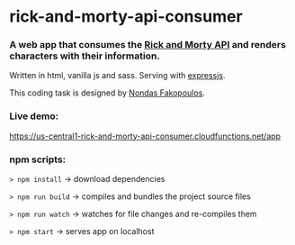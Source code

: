 # rick-and-morty-api-consumer
### A web app that consumes the [Rick and Morty API](https://rickandmortyapi.com/) and renders characters with their information.

Written in html, vanilla js and sass. Serving with [expressjs](https://expressjs.com/).

This coding task is designed by [Nondas Fakopoulos](https://www.linkedin.com/in/epaminondas-fakopoulos-751a03207/).

### Live demo:
https://us-central1-rick-and-morty-api-consumer.cloudfunctions.net/app

### npm scripts:
`> npm install` -> download dependencies

`> npm run build` -> compiles and bundles the project source files

`> npm run watch` -> watches for file changes and re-compiles them

`> npm start` -> serves app on localhost

